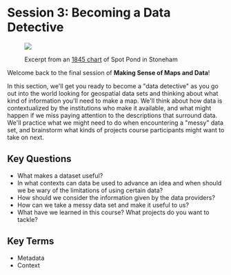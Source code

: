 # Session 3: Becoming a Data Detective

<figure>

![](https://iiif.digitalcommonwealth.org/iiif/2/commonwealth:cj82m656s/2219,4597,3876,1330/,1200/0/default.jpg)

<figcaption>

Excerpt from an [1845 chart](https://collections.leventhalmap.org/search/commonwealth:cj82m655h) of Spot Pond in Stoneham

</figcaption>
</figure>

Welcome back to the final session of **Making Sense of Maps and Data**!

In this section, we'll get you ready to become a "data detective" as you go out into the world looking for geospatial data sets and thinking about what kind of information you'll need to make a map. We'll think about how data is contextualized by the institutions who make it available, and what might happen if we miss paying attention to the descriptions that surround data. We'll practice what we might need to do when encountering a "messy" data set, and brainstorm what kinds of projects course participants might want to take on next.

## Key Questions

* What makes a dataset useful?
* In what contexts can data be used to advance an idea and when should we be wary of the limitations of using certain data?
* How should we consider the information given by the data providers?
* How can we take a messy data set and make it useful to us?
* What have we learned in this course? What projects do you want to tackle?

## Key Terms

* Metadata
* Context
